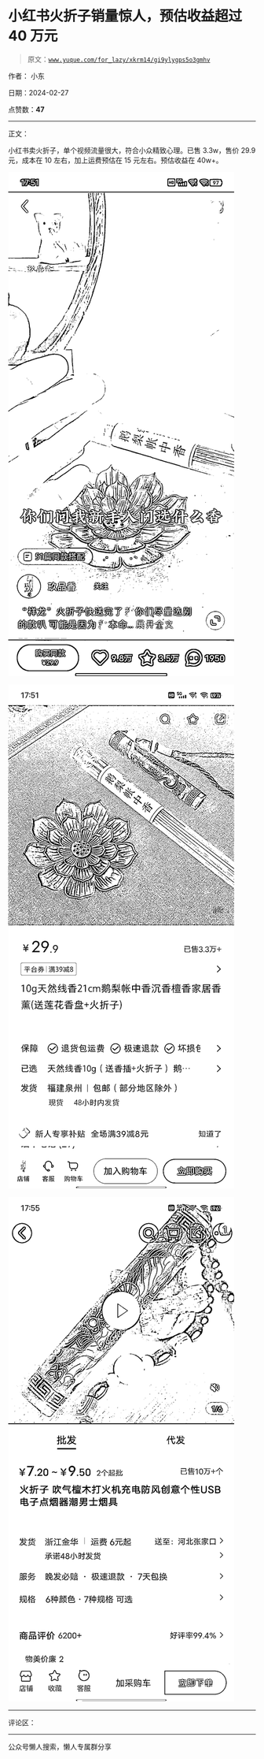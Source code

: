 # 小红书火折子销量惊人，预估收益超过 40 万元

> 原文：[`www.yuque.com/for_lazy/xkrm14/gi9ylygps5o3gmhv`](https://www.yuque.com/for_lazy/xkrm14/gi9ylygps5o3gmhv)

作者： 小东

日期：2024-02-27

点赞数：**47**

* * *

正文：

小红书卖火折子，单个视频流量很大，符合小众精致心理。已售 3.3w，售价 29.9 元，成本在 10 左右，加上运费预估在 15 元左右。预估收益在 40w+。

![](img/fec27fa70216e326cb88e0da2f7c8570.png)

![](img/a3d7637015cfc95a34d32b3a1ef6a5d2.png)

![](img/fd3248295646fee8f711f379415c96b7.png)

* * *

评论区：

* * *

公众号懒人搜索，懒人专属群分享